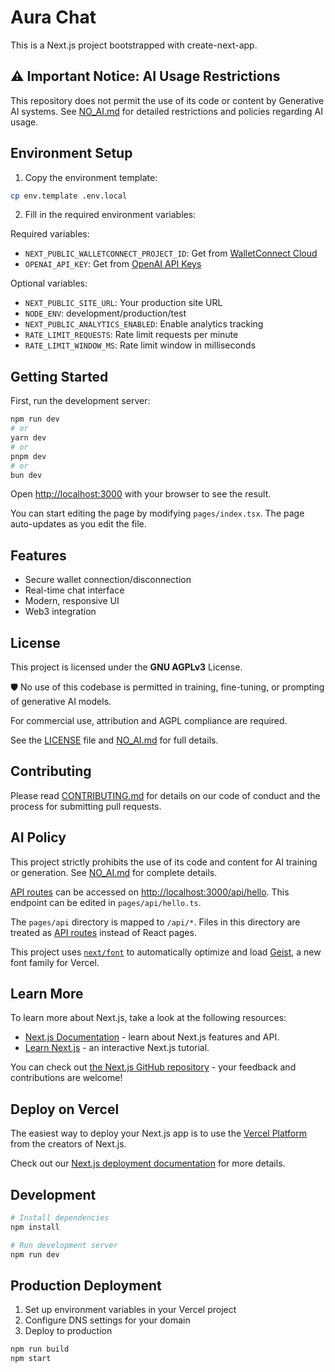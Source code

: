 # Aura Chat

This is a Next.js project bootstrapped with create-next-app.

## ⚠️ Important Notice: AI Usage Restrictions

This repository does not permit the use of its code or content by Generative AI systems. See [NO_AI.md](NO_AI.md) for detailed restrictions and policies regarding AI usage.

## Environment Setup

1. Copy the environment template:
```bash
cp env.template .env.local
```

2. Fill in the required environment variables:

Required variables:
- `NEXT_PUBLIC_WALLETCONNECT_PROJECT_ID`: Get from [WalletConnect Cloud](https://cloud.walletconnect.com/)
- `OPENAI_API_KEY`: Get from [OpenAI API Keys](https://platform.openai.com/api-keys)

Optional variables:
- `NEXT_PUBLIC_SITE_URL`: Your production site URL
- `NODE_ENV`: development/production/test
- `NEXT_PUBLIC_ANALYTICS_ENABLED`: Enable analytics tracking
- `RATE_LIMIT_REQUESTS`: Rate limit requests per minute
- `RATE_LIMIT_WINDOW_MS`: Rate limit window in milliseconds

## Getting Started

First, run the development server:

```bash
npm run dev
# or
yarn dev
# or
pnpm dev
# or
bun dev
```

Open [http://localhost:3000](http://localhost:3000) with your browser to see the result.

You can start editing the page by modifying `pages/index.tsx`. The page auto-updates as you edit the file.

## Features

- Secure wallet connection/disconnection
- Real-time chat interface
- Modern, responsive UI
- Web3 integration

## License

This project is licensed under the **GNU AGPLv3** License.

🛡️ No use of this codebase is permitted in training, fine-tuning, or prompting of generative AI models.

For commercial use, attribution and AGPL compliance are required.

See the [LICENSE](LICENSE) file and [NO_AI.md](NO_AI.md) for full details.

## Contributing

Please read [CONTRIBUTING.md](CONTRIBUTING.md) for details on our code of conduct and the process for submitting pull requests.

## AI Policy

This project strictly prohibits the use of its code and content for AI training or generation. See [NO_AI.md](NO_AI.md) for complete details.

[API routes](https://nextjs.org/docs/pages/building-your-application/routing/api-routes) can be accessed on [http://localhost:3000/api/hello](http://localhost:3000/api/hello). This endpoint can be edited in `pages/api/hello.ts`.

The `pages/api` directory is mapped to `/api/*`. Files in this directory are treated as [API routes](https://nextjs.org/docs/pages/building-your-application/routing/api-routes) instead of React pages.

This project uses [`next/font`](https://nextjs.org/docs/pages/building-your-application/optimizing/fonts) to automatically optimize and load [Geist](https://vercel.com/font), a new font family for Vercel.

## Learn More

To learn more about Next.js, take a look at the following resources:

- [Next.js Documentation](https://nextjs.org/docs) - learn about Next.js features and API.
- [Learn Next.js](https://nextjs.org/learn-pages-router) - an interactive Next.js tutorial.

You can check out [the Next.js GitHub repository](https://github.com/vercel/next.js) - your feedback and contributions are welcome!

## Deploy on Vercel

The easiest way to deploy your Next.js app is to use the [Vercel Platform](https://vercel.com/new?utm_medium=default-template&filter=next.js&utm_source=create-next-app&utm_campaign=create-next-app-readme) from the creators of Next.js.

Check out our [Next.js deployment documentation](https://nextjs.org/docs/pages/building-your-application/deploying) for more details.

## Development

```bash
# Install dependencies
npm install

# Run development server
npm run dev
```

## Production Deployment

1. Set up environment variables in your Vercel project
2. Configure DNS settings for your domain
3. Deploy to production

```bash
npm run build
npm start
```
